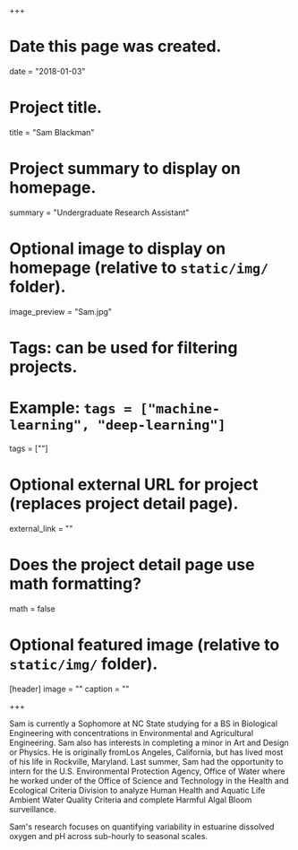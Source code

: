+++
# Date this page was created.
date = "2018-01-03"

# Project title.
title = "Sam Blackman"

# Project summary to display on homepage.
summary = "Undergraduate Research Assistant"

# Optional image to display on homepage (relative to `static/img/` folder).
image_preview = "Sam.jpg"

# Tags: can be used for filtering projects.
# Example: `tags = ["machine-learning", "deep-learning"]`
tags = [""]

# Optional external URL for project (replaces project detail page).
external_link = ""

# Does the project detail page use math formatting?
math = false

# Optional featured image (relative to `static/img/` folder).
[header]
image = ""
caption = ""

+++

Sam is currently a Sophomore at NC State studying for a BS in Biological Engineering with concentrations in Environmental and Agricultural Engineering. Sam also has interests in completing a minor in Art and Design or Physics. He is originally fromLos Angeles, California, but has lived most of his life in Rockville, Maryland. Last summer, Sam had the opportunity to intern for the U.S. Environmental Protection Agency, Office of Water where he worked under of the Office of Science and Technology in the Health and Ecological Criteria Division to analyze Human Health and Aquatic Life Ambient Water Quality Criteria and complete Harmful Algal Bloom surveillance.

Sam's research focuses on quantifying variability in estuarine dissolved oxygen and pH across sub-hourly to seasonal scales.
